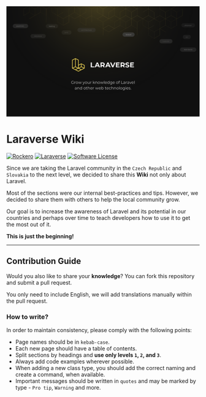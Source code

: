 <picture>
      <img alt="Banner" src="./banner.png">
</picture>

# Laraverse Wiki

[![Rockero](https://img.shields.io/badge/Rockero-yellow)](https://rockero.cz)
[![Laraverse](https://img.shields.io/badge/Laraverse-yellow)](https://laraverse.net)
[![Software License](https://img.shields.io/badge/license-MIT-brightgreen.svg)](LICENSE)

Since we are taking the Laravel community in the `Czech Republic` and `Slovakia` to the next level, we decided to share this **Wiki** not only about Laravel.

Most of the sections were our internal best-practices and tips. However, we decided to share them with others to help the local community grow.

Our goal is to increase the awareness of Laravel and its potential in our countries and perhaps over time to teach developers how to use it to get the most out of it.

**This is just the beginning!**

---

## Contribution Guide

Would you also like to share your **knowledge**? You can fork this repository and submit a pull request.

You only need to include English, we will add translations manually within the pull request.

### How to write?

In order to maintain consistency, please comply with the following points:

- Page names should be in `kebab-case`.
- Each new page should have a table of contents.
- Split sections by headings and **use only levels `1`, `2`, and `3`**.
- Always add code examples wherever possible.
- When adding a new class type, you should add the correct naming and create a command, when available.
- Important messages should be written in `quotes` and may be marked by type - `Pro tip`, `Warning` and more.
